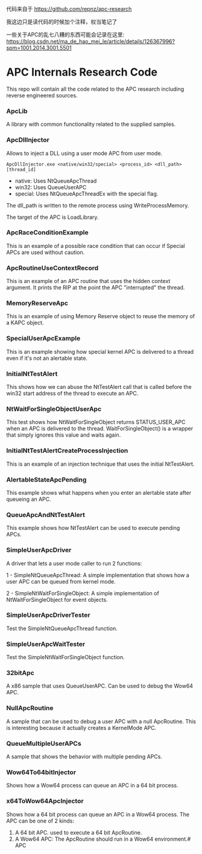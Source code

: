 代码来自于 https://github.com/repnz/apc-research

我这边只是读代码的时候加个注释，权当笔记了

一些关于APC的乱七八糟的东西可能会记录在这里: https://blog.csdn.net/ma_de_hao_mei_le/article/details/126367996?spm=1001.2014.3001.5501

# APC Internals Research Code

This repo will contain all the code related to the APC research including reverse engineered sources.

### ApcLib

A library with common functionality related to the supplied samples.

### ApcDllInjector

Allows to inject a DLL using a user mode APC from user mode.

```
ApcDllInjector.exe <native/win32/special> <process_id> <dll_path> [thread_id]
```

- native: Uses NtQueueApcThread
- win32: Uses QueueUserAPC
- special: Uses NtQueueApcThreadEx with the special flag.

The dll_path is written to the remote process using WriteProcessMemory.

The target of the APC is LoadLibrary.

### ApcRaceConditionExample

This is an example of a possible race condition that can occur if Special APCs are used without caution. 

### ApcRoutineUseContextRecord

This is an example of an APC routine that uses the hidden context argument. It prints the RIP at the point the APC "interrupted" the
thread.

### MemoryReserveApc

This is an example of using Memory Reserve object to reuse the memory of a KAPC object.

### SpecialUserApcExample

This is an example showing how special kernel APC is delivered to a thread even if it's not an alertable state.

### InitialNtTestAlert

This shows how we can abuse the NtTestAlert call that is called before the win32 start address of the
thread to execute an APC.

### NtWaitForSingleObjectUserApc

This test shows how NtWaitForSingleObject returns STATUS_USER_APC when an APC is delivered to the thread. 
WaitForSingleObject() is a wrapper that simply ignores this value and waits again.

### InitialNtTestAlertCreateProcessInjection

This is an example of an injection technique that uses the initial NtTestAlert.

### AlertableStateApcPending

This example shows what happens when you enter an alertable state after queueing an APC.

### QueueApcAndNtTestAlert

This example shows how NtTestAlert can be used to execute pending APCs.

### SimpleUserApcDriver

A driver that lets a user mode caller to run 2 functions:

1 - SimpleNtQueueApcThread: A simple implementation that shows how a user APC can be queued from 
kernel mode.

2 - SimpleNtWaitForSingleObject: A simple implementation of NtWaitForSingleObject for event objects.

### SimpleUserApcDriverTester

Test the SimpleNtQueueApcThread function.

### SimpleUserApcWaitTester

Test the SimpleNtWaitForSingleObject function.

### 32bitApc

A x86 sample that uses QueueUserAPC. Can be used to debug the Wow64 APC.

### NullApcRoutine

A sample that can be used to debug a user APC with a null ApcRoutine. This is 
interesting because it actually creates a KernelMode APC.

### QueueMultipleUserAPCs

A sample that shows the behavior with multiple pending APCs.


### Wow64To64bitInjector

Shows how a Wow64 process can queue an APC in a 64 bit process.

### x64ToWow64ApcInjector

Shows how a 64 bit process can queue an APC in a Wow64 process. The APC can be one of 2 kinds:

1. A 64 bit APC. used to execute a 64 bit ApcRoutine.
2. A Wow64 APC: The ApcRoutine should run in a Wow64 environment.# APC
